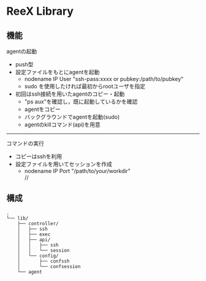 # ReeX Library

## 機能

agentの起動

- push型
- 設定ファイルをもとにagentを起動
  - nodename IP User "ssh-pass:xxxx or pubkey:/path/to/pubkey"
  - sudo を使用したければ最初からrootユーザを指定
- 初回はssh接続を用いたagentのコピー・起動
  - "ps aux"を確認し，既に起動しているかを確認
  - agentをコピー
  - バックグラウンドでagentを起動(sudo)
  - agentのkillコマンド(api)を用意

---

コマンドの実行

- コピーはsshを利用
- 設定ファイルを用いてセッションを作成
  - nodename IP Port "/path/to/your/workdir"  
    //

## 構成

```
.
└── lib/
    ├── controller/
    │   ├── ssh
    │   ├── exec
    │   ├── api/
    │   │   ├── ssh
    │   │   └── session
    │   └── config/
    │       ├── confssh
    │       └── confsession
    └── agent
```
